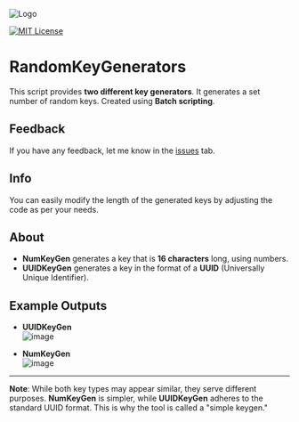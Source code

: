 
![Logo](https://i.ibb.co/G4z4cmGR/Key-Gens-Icon.png)

[![MIT License](https://img.shields.io/badge/License-MIT-green.svg)](https://choosealicense.com/licenses/mit/)
# RandomKeyGenerators

This script provides **two different key generators**. It generates a set number of random keys. Created using **Batch scripting**.

## Feedback

If you have any feedback, let me know in the [issues](https://github.com/qrexotwy/RandomKeyGenerator/issues) tab.

## Info
You can easily modify the length of the generated keys by adjusting the code as per your needs.

## About
- **NumKeyGen** generates a key that is **16 characters** long, using numbers.
- **UUIDKeyGen** generates a key in the format of a **UUID** (Universally Unique Identifier).

## Example Outputs
- **UUIDKeyGen**  
  ![image](https://github.com/user-attachments/assets/f2617196-e1a1-43f9-b2c1-afc8958f8d13)

- **NumKeyGen**  
  ![image](https://github.com/user-attachments/assets/1001e6be-c723-4487-85a4-d68a635b8dc2)

---

**Note**: While both key types may appear similar, they serve different purposes. **NumKeyGen** is simpler, while **UUIDKeyGen** adheres to the standard UUID format. This is why the tool is called a "simple keygen."
